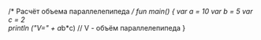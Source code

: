 /* Расчёт объема параллелепипеда */
fun main() {
   var a = 10
   var b = 5
   var c = 2  
   println ("V=" + a*b*c) // V - объём параллелепипеда
   }
